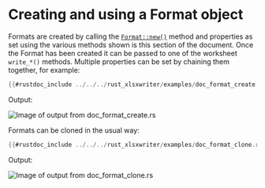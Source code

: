 # Creating and using a Format object

Formats are created by calling the [`Format::new()`] method and properties as
set using the various methods shown is this section of the document. Once
the Format has been created it can be passed to one of the worksheet
`write_*()` methods. Multiple properties can be set by chaining them
together, for example:


[`Format::new()`]: https://docs.rs/rust_xlsxwriter/latest/rust_xlsxwriter/struct.Format.html#method.new

```rust
{{#rustdoc_include ../../../rust_xlsxwriter/examples/doc_format_create.rs:7:}}
```

Output:

![Image of output from doc_format_create.rs](../../images/format_create.png)

Formats can be cloned in the usual way:

```rust
{{#rustdoc_include ../../../rust_xlsxwriter/examples/doc_format_clone.rs:7:}}
```

Output:

![Image of output from doc_format_clone.rs](../../images/format_clone.png)


